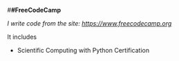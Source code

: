 #**#FreeCodeCamp** 

*I write code from the site: https://www.freecodecamp.org*

It includes 

* Scientific Computing with Python Certification
